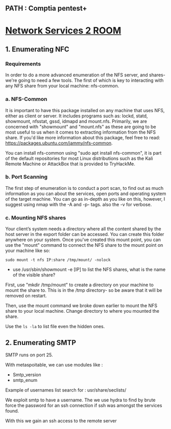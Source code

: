 ## PATH : Comptia pentest+

# [Network Services 2  ROOM](https://tryhackme.com/room/networkservices2)

## 1. Enumerating NFC
### Requirements

In order to do a more advanced enumeration of the NFS server, and shares- we're going to need a few tools. The first of which is key to interacting with any NFS share from your local machine: nfs-common.

### a. NFS-Common

It is important to have this package installed on any machine that uses NFS, either as client or server. It includes programs such as: lockd, statd, showmount, nfsstat, gssd, idmapd and mount.nfs. Primarily, we are concerned with "showmount" and "mount.nfs" as these are going to be most useful to us when it comes to extracting information from the NFS share. If you'd like more information about this package, feel free to read: https://packages.ubuntu.com/jammy/nfs-common.

You can install nfs-common using "sudo apt install nfs-common", it is part of the default repositories for most Linux distributions such as the Kali Remote Machine or AttackBox that is provided to TryHackMe.

### b. Port Scanning
The first step of enumeration is to conduct a port scan, to find out as much information as you can about the services, open ports and operating system of the target machine. You can go as in-depth as you like on this, however, I suggest using nmap with the -A and -p- tags. also the -v for verbose.

### c. Mounting NFS shares

Your client’s system needs a directory where all the content shared by the host server in the export folder can be accessed. You can create
this folder anywhere on your system. Once you've created this mount point, you can use the "mount" command to connect the NFS share to the mount point on your machine like so:

`sudo mount -t nfs IP:share /tmp/mount/ -nolock`




* use /usr/sbin/showmount -e [IP] to list the NFS shares, what is the name of the visible share?

First, use "mkdir /tmp/mount" to create a directory on your machine to mount the share to. This is in the /tmp directory- so be aware that it will be removed on restart.

Then, use the mount command we broke down earlier to mount the NFS share to your local machine. Change directory to where you mounted the share.

Use the `ls -la` to list file even the hidden ones.


## 2. Enumerating SMTP

SMTP runs on port 25.

With metaspoitable, we can  use modules like :
* Smtp_version
* smtp_enum 

Example of usernames list search for : usr/share/seclists/

We exploit smtp to have a username. The we use hydra to find by brute force the password for an ssh connection if ssh was amongst the services found.

With this we gain an ssh access to the remote server